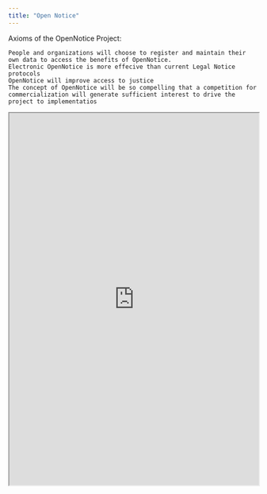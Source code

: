 ```yaml
---
title: "Open Notice"
---
```


Axioms of the OpenNotice Project:

    People and organizations will choose to register and maintain their own data to access the benefits of OpenNotice.
    Electronic OpenNotice is more effecive than current Legal Notice protocols
    OpenNotice will improve access to justice
    The concept of OpenNotice will be so compelling that a competition for commercialization will generate sufficient interest to drive the project to implementatios

<iframe height="750" width="100%" src="https://ewelton.github.io/ktest/wiki.html#Open%20Notice"></iframe>
